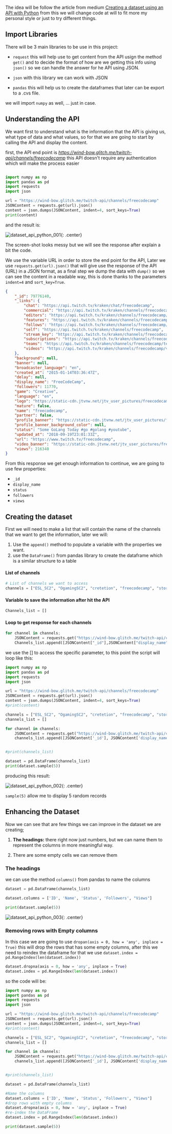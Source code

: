 The idea will be follow the article from medium [Creating a dataset using an API with Python](https://towardsdatascience.com/creating-a-dataset-using-an-api-with-python-dcc1607616d) from this we will change code at will to fit more my personal style or just to try different things.

## Import Libraries 

There will be 3 main libraries to be use in this project:

* `request` this will help use to get content from the API usign the method `get()` and to decide the format of how are we getting this info using `json()` so we can handle the answer for he API using JSON.

* `json` with this library we can work with JSON 

* `pandas` this will help us to create the dataframes that later can be export to a .cvs file.

we will import `numpy` as well, ... just in case.

## Understanding the API

We want first to understand what is the information that the API is giving us, what type of data and what values, so for that we are going to start by calling the API and display the content.

first, the API end point is *https://wind-bow.glitch.me/twitch-api/channels/freecodecamp* this API doesn't require any authentication which will make the process easier 

```python 

import numpy as np
import pandas as pd
import requests
import json

url = "https://wind-bow.glitch.me/twitch-api/channels/freecodecamp"
JSONContent = requests.get(url).json()
content = json.dumps(JSONContent, indent=4, sort_keys=True)
print(content)
```

and the result is:

![dataset_api_python_001](images/dataset_api_python_001.png){: .center}

The screen-shot looks messy but we will see the response after explain a bit the code.

We use the variable URL in order to store the end point for the API, Later we use `requests.get(url).json()`  that will give use the response of the API (URL) in a JSON format, as a final step we dump the data with `dump()` so we can see the content in a readable way, this is done thanks to the parameters `indent=4` and `sort_key=True`.

```JSON
{
    "_id": 79776140,
    "_links": {
        "chat": "https://api.twitch.tv/kraken/chat/freecodecamp",
        "commercial": "https://api.twitch.tv/kraken/channels/freecodecamp/commercial",
        "editors": "https://api.twitch.tv/kraken/channels/freecodecamp/editors",
        "features": "https://api.twitch.tv/kraken/channels/freecodecamp/features",
        "follows": "https://api.twitch.tv/kraken/channels/freecodecamp/follows",
        "self": "https://api.twitch.tv/kraken/channels/freecodecamp",
        "stream_key": "https://api.twitch.tv/kraken/channels/freecodecamp/stream_key",
        "subscriptions": "https://api.twitch.tv/kraken/channels/freecodecamp/subscriptions",
        "teams": "https://api.twitch.tv/kraken/channels/freecodecamp/teams",
        "videos": "https://api.twitch.tv/kraken/channels/freecodecamp/videos"
    },
    "background": null,
    "banner": null,
    "broadcaster_language": "en",
    "created_at": "2015-01-14T03:36:47Z",
    "delay": null,
    "display_name": "FreeCodeCamp",
    "followers": 11770,
    "game": "Creative",
    "language": "en",
    "logo": "https://static-cdn.jtvnw.net/jtv_user_pictures/freecodecamp-profile_image-d9514f2df0962329-300x300.png",
    "mature": false,
    "name": "freecodecamp",
    "partner": false,
    "profile_banner": "https://static-cdn.jtvnw.net/jtv_user_pictures/freecodecamp-profile_banner-6f5e3445ff474aec-480.png",
    "profile_banner_background_color": null,
    "status": "Some GoLang Today #go #golang #youtube",
    "updated_at": "2018-09-19T23:01:33Z",
    "url": "https://www.twitch.tv/freecodecamp",
    "video_banner": "https://static-cdn.jtvnw.net/jtv_user_pictures/freecodecamp-channel_offline_image-b8e133c78cd51cb0-1920x1080.png",
    "views": 216340
}
```

From this response we get enough information to continue, we are going to use few properties:

* `_id`
* `display_name`
* `status`
* `followers`
* `views`

## Creating the dataset

First we will need to make a list that will contain the name of the channels that we want to get the information, later we will:

1. Use the `append()` method to populate a variable  with the properties we want.
2. use the `DataFrame()` from pandas library to create the dataframe which is a similar structure to a table 

#### List of channels

```python
# List of channels we want to access
channels = ["ESL_SC2", "OgamingSC2", "cretetion", "freecodecamp", "storbeck", "habathcx", "RobotCaleb"]
```

#### Variable to save the information after hit the API

```python
Channels_list = []
```

#### Loop to get response for each channels

```python
for channel in channels;
	JSONContent = requests.get("https://wind-bow.glitch.me/twitch-api/channels/" + channel).json()
	Channels_list.append([JSONContent["_id"],JSONContent["display_name"],JSONContent["status"],JSONContent["followers"],JSONContent["views"]])
```

we use the [] to access the specific parameter, to this point the script will loop like this:

```python 
import numpy as np
import pandas as pd
import requests
import json

url = "https://wind-bow.glitch.me/twitch-api/channels/freecodecamp"
JSONContent = requests.get(url).json()
content = json.dumps(JSONContent, indent=4, sort_keys=True)
#print(content)

channels = ["ESL_SC2", "OgamingSC2", "cretetion", "freecodecamp", "storbeck", "habathcx", "RobotCaleb"]
channels_list = []

for channel in channels:
    JSONContent = requests.get("https://wind-bow.glitch.me/twitch-api/channels/" + channel).json()
    channels_list.append([JSONContent['_id'], JSONContent['display_name'], JSONContent['status'],JSONContent['followers'], JSONContent['views']])


#print(channels_list)

dataset = pd.DataFrame(channels_list)
print(dataset.sample(5))

```

producing this result:


![dataset_api_python_002](images/dataset_api_python_002.png){: .center}

`sample(5)` allow me to display 5 random records 

## Enhancing the Dataset

Now we can see that are few things we can improve in the dataset we are creating;

1. **The headings:** there right now just numbers, but we can name them to represent the columns in more meaningful way.

2. There are some empty cells we can remove them


### The headings

we can use the method `columns()` from pandas to name the columns 

```python
dataset = pd.DataFrame(channels_list)

dataset.columns = ['ID', 'Name', 'Status', 'Followers', "Views"]

print(dataset.sample(5))
```

![dataset_api_python_003](images/dataset_api_python_003.png){: .center}

### Removing rows with Empty columns 

In this case we are going to use `dropan(axis = 0, how = 'any', inplace = True)`
this will drop the rows that has some empty columns, after this we need to reindex the dataframe for that we use `dataset.index = pd.RangeIndex(len(dataset.index))`

```Python
dataset.dropna(axis = 0, how = 'any', inplace = True)
dataset.index = pd.RangeIndex(len(dataset.index))
```

so the code will be:

```python 
import numpy as np
import pandas as pd
import requests
import json

url = "https://wind-bow.glitch.me/twitch-api/channels/freecodecamp"
JSONContent = requests.get(url).json()
content = json.dumps(JSONContent, indent=4, sort_keys=True)
#print(content)

channels = ["ESL_SC2", "OgamingSC2", "cretetion", "freecodecamp", "storbeck", "habathcx", "RobotCaleb"]
channels_list = []

for channel in channels:
    JSONContent = requests.get("https://wind-bow.glitch.me/twitch-api/channels/" + channel).json()
    channels_list.append([JSONContent['_id'], JSONContent['display_name'], JSONContent['status'],JSONContent['followers'], JSONContent['views']])


#print(channels_list)

dataset = pd.DataFrame(channels_list)

#Name the columns
dataset.columns = ['ID', 'Name', 'Status', 'Followers', "Views"]
#drop rows with empty columns 
dataset.dropna(axis = 0, how = 'any', inplace = True)
#re-index the DataFrame
dataset.index = pd.RangeIndex(len(dataset.index))

print(dataset.sample(5))

```
